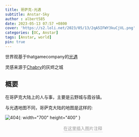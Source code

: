 ```yaml
---
title: 哥萨克-光遇
subtitle: Anstar-Sky
author : albert585
date: 2023-05-13 07:57 +0800
cover: 'https://s2.loli.net/2023/05/13/2qA5IFWY3kuCjVL.png'
categories: [OC, Anstar]
tags: [Anstar, world]
pin: true
---
```


世界观基于thatgamecompany的[光遇](https://www.thatskygame.com)

灵感来源于[Chabry](https://space.bilibili.com/41363232)的灰烬之城
##  概要
在哥萨克大陆上的人与事，主要是云野城与霞谷镇。

与光遇地图不同，哥萨克大陆的地图是这样的:

![404](https://s2.loli.net/2023/05/13/cngWCuSh9mB4s1o.jpg){: width="700" height="400" }
<center>
    <div style="color:orange; border-bottom: 1px solid #d9d9d9;
    display: inline-block;
    color: #999;
    padding: 2px;">
      在这里插入图片注释
  	</div>
</center>
